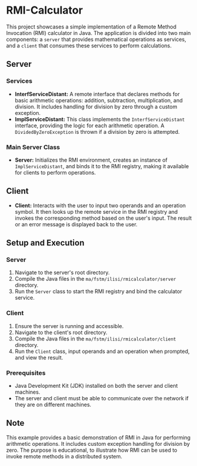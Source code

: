 # RMI-Calculator

This project showcases a simple implementation of a Remote Method Invocation (RMI) calculator in Java. The application is divided into two main components: a `server` that provides mathematical operations as services, and a `client` that consumes these services to perform calculations.

## Server

### Services

- **InterfServiceDistant:** A remote interface that declares methods for basic arithmetic operations: addition, subtraction, multiplication, and division. It includes handling for division by zero through a custom exception.
- **ImplServiceDistant:** This class implements the `InterfServiceDistant` interface, providing the logic for each arithmetic operation. A `DividedByZeroException` is thrown if a division by zero is attempted.

### Main Server Class

- **Server:** Initializes the RMI environment, creates an instance of `ImplServiceDistant`, and binds it to the RMI registry, making it available for clients to perform operations.

## Client

- **Client:** Interacts with the user to input two operands and an operation symbol. It then looks up the remote service in the RMI registry and invokes the corresponding method based on the user's input. The result or an error message is displayed back to the user.

## Setup and Execution

### Server

1. Navigate to the server's root directory.
2. Compile the Java files in the `ma/fstm/ilisi/rmicalculator/server` directory.
3. Run the `Server` class to start the RMI registry and bind the calculator service.

### Client

1. Ensure the server is running and accessible.
2. Navigate to the client's root directory.
3. Compile the Java files in the `ma/fstm/ilisi/rmicalculator/client` directory.
4. Run the `Client` class, input operands and an operation when prompted, and view the result.

### Prerequisites

- Java Development Kit (JDK) installed on both the server and client machines.
- The server and client must be able to communicate over the network if they are on different machines.

## Note

This example provides a basic demonstration of RMI in Java for performing arithmetic operations. It includes custom exception handling for division by zero. The purpose is educational, to illustrate how RMI can be used to invoke remote methods in a distributed system.
